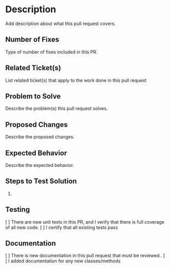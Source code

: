 # Description
Add description about what this pull request covers.

## Number of Fixes
Type of number of fixes included in this PR.

## Related Ticket(s)
List related ticket(s) that apply to the work done in this pull request

## Problem to Solve
Describe the problem(s) this pull request solves.

## Proposed Changes
Describe the proposed changes.

## Expected Behavior
Describe the expected behavior.

## Steps to Test Solution

1. 

## Testing

[ ] There are new unit tests in this PR, and I verify that there is full coverage of all new code.
[ ] I certify that all existing tests pass

## Documentation
[ ] There is new documentation in this pull request that must be reviewed..
[ ] I added documentation for any new classes/methods

